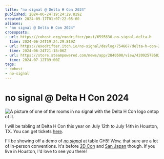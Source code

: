 ```yaml
---
title: "no signal @ Delta H Con 2024"
published: 2024-06-24T19:24:29.819Z
created: 2024-09-17T01:07:22-05:00
aliases:
- "no signal @ Delta H Con 2024"
crossposts:
- url: https://cohost.org/exodrifter/post/6595636-no-signal-delta-h
  time: 2024-06-24T19:24:29.819Z
- url: https://exodrifter.itch.io/no-signal/devlog/754667/delta-h-con-2024
  time: 2024-06-24T21:18:06Z
- url: https://store.steampowered.com/news/app/2840590/view/4209257868280030618
  time: 2024-07-12T09:00Z
tags:
- cohost
- no-signal
---
```


# no signal @ Delta H Con 2024

![A picture of one of the rooms in no signal with the Delta H Con logo ontop of it.](20240624192429-delta-h.png)

I will be tabling at Delta H Con this year on July 12th to July 14th in Houston, TX. You can get tickets [here](https://deltahcon.com).

I'll be showing off a demo of _[no signal](../press-kits/no-signal/index.md)_ at table GH5! Wow, that sure are a lot of in-person conventions. It's before [2D Con](20240616051537.md) and [San Japan](20240623220847.md) though. If you live in Houston, I'd love to see you there!
